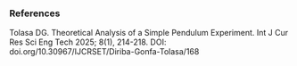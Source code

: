 ### References
Tolasa DG. Theoretical Analysis of a Simple Pendulum Experiment. Int J Cur Res Sci Eng Tech 2025; 8(1), 214-218. DOI: doi.org/10.30967/IJCRSET/Diriba-Gonfa-Tolasa/168
